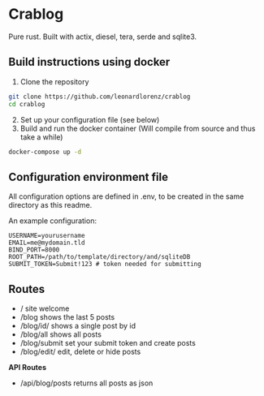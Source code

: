 # Crablog

Pure rust. Built with actix, diesel, tera, serde and sqlite3.

## Build instructions using docker

1. Clone the repository
```bash
git clone https://github.com/leonardlorenz/crablog
cd crablog
```
2. Set up your configuration file (see below)
3. Build and run the docker container (Will compile from source and thus take a while)
```bash
docker-compose up -d
```

## Configuration environment file

All configuration options are defined in .env, to be created in the same directory as this readme.

An example configuration:

```
USERNAME=yourusername
EMAIL=me@mydomain.tld
BIND_PORT=8000
ROOT_PATH=/path/to/template/directory/and/sqliteDB
SUBMIT_TOKEN=Submit!123 # token needed for submitting
```

## Routes

- / site welcome
- /blog shows the last 5 posts
- /blog/id/<id> shows a single post by id
- /blog/all shows all posts
- /blog/submit set your submit token and create posts
- /blog/edit/<id> edit, delete or hide posts
  
**API Routes**

- /api/blog/posts returns all posts as json
